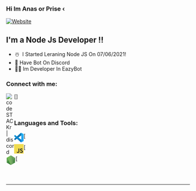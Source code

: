 ### Hi Im Anas or Prise ‹ 

[![Website](https://img.shields.io/website?label=codeSTACKr.com&style=for-the-badge&url=https%3A%2F%2Fcodestackr.com)](https://codestackr.com)

## I'm a Node Js Developer !!

- ☃️ ­ I Started Leraning Node JS On 07/06/2021!
- 👾 Have Bot On Discord
- 👨‍💻 Im Developer In EazyBot 

### Connect with me:


[<img align="left" alt="codeSTACKr | discord " width="22px" src="https://cdn.icon-icons.com/icons2/1476/PNG/512/discord_101785.png" />]

<br />

### Languages and Tools:

[<img align="left" alt="Visual Studio Code" width="26px" src="https://raw.githubusercontent.com/github/explore/80688e429a7d4ef2fca1e82350fe8e3517d3494d/topics/visual-studio-code/visual-studio-code.png" />

[<img align="left" alt="JavaScript" width="26px" src="https://raw.githubusercontent.com/github/explore/80688e429a7d4ef2fca1e82350fe8e3517d3494d/topics/javascript/javascript.png" />


[<img align="left" alt="Node.js" width="26px" src="https://raw.githubusercontent.com/github/explore/80688e429a7d4ef2fca1e82350fe8e3517d3494d/topics/nodejs/nodejs.png" />


<br />
<br />

---









[discord]: https://discord.com/user/854487068162916383


